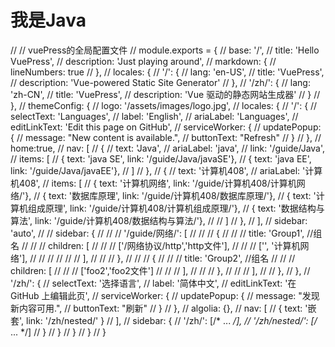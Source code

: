 # 我是Java
// // vuePress的全局配置文件
// module.exports = {
//     base: '/',
//     title: 'Hello VuePress',
//     description: 'Just playing around',
//     markdown: {
//         lineNumbers: true
//     },
//     locales: {
//         '/': {
//             lang: 'en-US',
//             title: 'VuePress',
//             description: 'Vue-powered Static Site Generator'
//         },
//         '/zh/': {
//             lang: 'zh-CN',
//             title: 'VuePress',
//             description: 'Vue 驱动的静态网站生成器'
//         }
//     },
//     themeConfig: {
//         logo: '/assets/images/logo.jpg',
//         locales: {
//             '/': {
//                 selectText: 'Languages',
//                 label: 'English',
//                 ariaLabel: 'Languages',
//                 editLinkText: 'Edit this page on GitHub',
//                 serviceWorker: {
//                     updatePopup: {
//                         message: "New content is available.",
//                         buttonText: "Refresh"
//                     }
//                 },
//                 home:true,
//                 nav: [
//                     {
//                       text: 'Java',
//                       ariaLabel: 'java',
//                         link: '/guide/Java',
//                         items: [
//                             { text: 'java SE', link: '/guide/Java/javaSE'},
//                             { text: 'java EE', link: '/guide/Java/javaEE'},
//                         ]
//                     },
//                     {
//                         text: '计算机408',
//                         ariaLabel: '计算机408',
//                         items: [
//                             { text: '计算机网络', link: '/guide/计算机408/计算机网络/'},
//                             { text: '数据库原理', link: '/guide/计算机408/数据库原理/'},
//                             { text: '计算机组成原理', link: '/guide/计算机408/计算机组成原理/'},
//                             { text: '数据结构与算法', link: '/guide/计算机408/数据结构与算法/'},
//
//                         ]
//                     },
//                 ],
//                 sidebar: 'auto',
//                 // sidebar: {
//                 //     // '/guide/网络/': [
//                 //     //     {
//                 //     //         title: 'Group1',  //组名
//                 //     //         children: [
//                 //     //             ['/网络协议/http','http文件'],
//                 //     //             ['', '计算机网络'],
//                 //     //
//                 //     //         ],
//                 //     //     },
//                 //     //     {
//                 //     //         title: 'Group2',  //组名
//                 //     //         children: [
//                 //     //             ['foo2','foo2文件']
//                 //     //         ],
//                 //     //     },
//                 //     // ],
//                 // },
//             },
//             '/zh/': {
//                 selectText: '选择语言',
//                 label: '简体中文',
//                 editLinkText: '在 GitHub 上编辑此页',
//                 serviceWorker: {
//                     updatePopup: {
//                         message: "发现新内容可用.",
//                         buttonText: "刷新"
//                     }
//                 },
//                 algolia: {},
//                 nav: [
//                     { text: '嵌套', link: '/zh/nested/' }
//                 ],
//                 sidebar: {
//                     '/zh/': [/* ... */],
//                     '/zh/nested/': [/* ... */]
//                 }
//             }
//         }
//     }
// }

